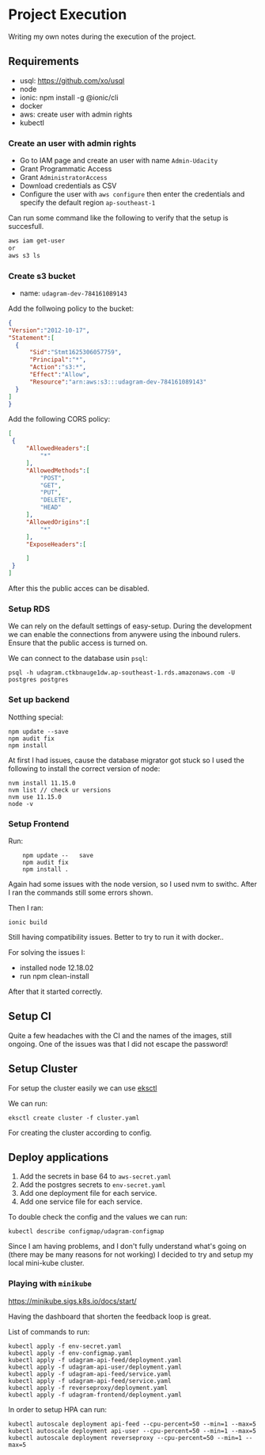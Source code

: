 # Project Execution

Writing my own notes during the execution of the project. 


## Requirements

- usql: https://github.com/xo/usql
- node
- ionic: npm install -g @ionic/cli
- docker
- aws: create user with admin rights
- kubectl


### Create an user with admin rights

- Go to IAM page and create an user with name `Admin-Udacity`
- Grant Programmatic Access
- Grant `AdministratorAccess`
- Download credentials as CSV   
- Configure the user with `aws configure` then enter the credentials and specify the default region `ap-southeast-1`

Can run some command like the following to verify that the setup is succesfull.

```sh
aws iam get-user
or 
aws s3 ls
```

### Create s3 bucket

- name: `udagram-dev-784161089143`

Add the follwoing policy to the bucket:
```json
{
"Version":"2012-10-17",
"Statement":[
  {
      "Sid":"Stmt1625306057759",
      "Principal":"*",
      "Action":"s3:*",
      "Effect":"Allow",
      "Resource":"arn:aws:s3:::udagram-dev-784161089143"
  }
]
}
```

Add the following CORS policy:
```json
[
 {
     "AllowedHeaders":[
         "*"
     ],
     "AllowedMethods":[
         "POST",
         "GET",
         "PUT",
         "DELETE",
         "HEAD"
     ],
     "AllowedOrigins":[
         "*"
     ],
     "ExposeHeaders":[

     ]
 }
]
```

After this the public acces can be disabled. 


### Setup RDS

We can rely on the default settings of easy-setup. During the development we can enable the connections from anywere using the inbound rulers. Ensure that the public access is turned on. 

We can connect to the database usin `psql`:
```
psql -h udagram.ctkbnauge1dw.ap-southeast-1.rds.amazonaws.com -U postgres postgres
```

### Set up backend

Notthing special:
```
npm update --save
npm audit fix
npm install 
```

At first I had issues, cause the database migrator got stuck so I used the following to install the correct version of node:
```
nvm install 11.15.0
nvm list // check ur versions
nvm use 11.15.0
node -v
```

### Setup Frontend

Run:
```
    npm update --   save
    npm audit fix
    npm install .
```

Again had some issues with the node version, so I used nvm to swithc. 
After I ran the commands still some errors shown.

Then I ran: 
```
ionic build
```

Still having compatibility issues. Better to try to run it with docker..

For solving the issues I:
- installed node 12.18.02
- run npm clean-install

After that it started correctly. 

## Setup CI

Quite a few headaches with the CI and the names of the images, still ongoing. 
One of the issues was that I did not escape the password!

## Setup Cluster

For setup the cluster easily we can use [eksctl](https://eksctl.io/usage/creating-and-managing-clusters/)

We can run:
```
eksctl create cluster -f cluster.yaml
```

For creating the cluster according to config. 

## Deploy applications

1. Add the secrets in base 64 to `aws-secret.yaml`
2. Add the postgres secrets to `env-secret.yaml`
3. Add one deployment file for each service.
4. Add one service file for each service. 

To double check the config and the values we can run:
```
kubectl describe configmap/udagram-configmap
```

Since I am having problems, and I don't fully understand what's going on (there may be many reasons for not working) I decided to try and setup my local mini-kube cluster. 

### Playing with `minikube`

https://minikube.sigs.k8s.io/docs/start/

Having the dashboard that shorten the feedback loop is great.

List of commands to run:
```
kubectl apply -f env-secret.yaml
kubectl apply -f env-configmap.yaml
kubectl apply -f udagram-api-feed/deployment.yaml
kubectl apply -f udagram-api-user/deployment.yaml
kubectl apply -f udagram-api-feed/service.yaml
kubectl apply -f udagram-api-feed/service.yaml
kubectl apply -f reverseproxy/deployment.yaml
kubectl apply -f udagram-frontend/deployment.yaml
```

In order to setup HPA can run:
```
kubectl autoscale deployment api-feed --cpu-percent=50 --min=1 --max=5
kubectl autoscale deployment api-user --cpu-percent=50 --min=1 --max=5
kubectl autoscale deployment reverseproxy --cpu-percent=50 --min=1 --max=5
```